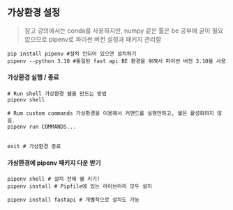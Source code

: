 ## 가상환경 설정

> 참고 강의에서는 conda를 사용하지만, numpy 같은 툴은 be 공부에 굳이 필요 없으므로 pipenv로 파이썬 버전 설정과 패키지 관리함

```shell
pip install pipenv #설치 안되어 있으면 설치하기
pipenv --python 3.10 #통일된 fast api BE 환경을 위해서 파이썬 버전 3.10을 사용
```

#### 가상환경 실행 / 종료

```shell
# Run shell 가상환경 쉘을 만드는 방법
pipenv shell

# Rum custom commands 가상환경을 이용해서 커맨드를 실행만하고, 쉘은 활성화하지 않음.
pipenv run COMMANDS...


exit # 가상환경 종료
```

#### 가상환경에 pipenv 패키지 다운 받기

```shell
pipenv shell # 설치 전에 쉘 키기!
pipenv install # Pipfile에 있는 라이브러리 모두 설치

pipenv install fastapi # 개별적으로 설치도 가능
```
